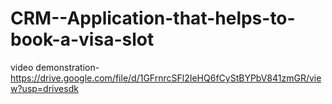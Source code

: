 # CRM--Application-that-helps-to-book-a-visa-slot

video demonstration-https://drive.google.com/file/d/1GFrnrcSFl2IeHQ6fCyStBYPbV841zmGR/view?usp=drivesdk
